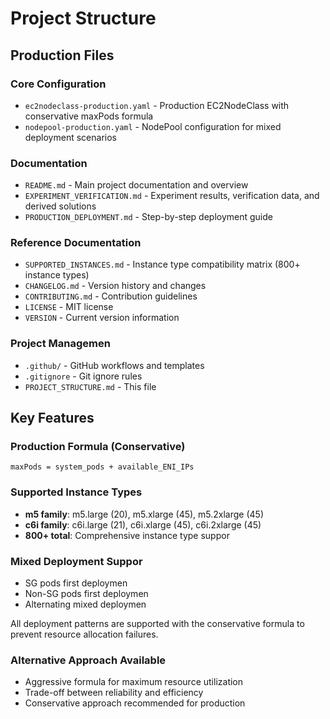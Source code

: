 # Project Structure

## Production Files

### Core Configuration
- `ec2nodeclass-production.yaml` - Production EC2NodeClass with conservative maxPods formula
- `nodepool-production.yaml` - NodePool configuration for mixed deployment scenarios

### Documentation
- `README.md` - Main project documentation and overview
- `EXPERIMENT_VERIFICATION.md` - Experiment results, verification data, and derived solutions
- `PRODUCTION_DEPLOYMENT.md` - Step-by-step deployment guide

### Reference Documentation
- `SUPPORTED_INSTANCES.md` - Instance type compatibility matrix (800+ instance types)
- `CHANGELOG.md` - Version history and changes
- `CONTRIBUTING.md` - Contribution guidelines
- `LICENSE` - MIT license
- `VERSION` - Current version information

### Project Managemen
- `.github/` - GitHub workflows and templates
- `.gitignore` - Git ignore rules
- `PROJECT_STRUCTURE.md` - This file

## Key Features

### Production Formula (Conservative)
```
maxPods = system_pods + available_ENI_IPs
```

### Supported Instance Types
- **m5 family**: m5.large (20), m5.xlarge (45), m5.2xlarge (45)
- **c6i family**: c6i.large (21), c6i.xlarge (45), c6i.2xlarge (45)
- **800+ total**: Comprehensive instance type suppor

### Mixed Deployment Suppor
- SG pods first deploymen
- Non-SG pods first deploymen
- Alternating mixed deploymen

All deployment patterns are supported with the conservative formula to prevent resource allocation failures.

### Alternative Approach Available
- Aggressive formula for maximum resource utilization
- Trade-off between reliability and efficiency
- Conservative approach recommended for production
